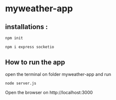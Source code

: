 # myweather-app
## installations : 
```bash
npm init

npm i express socketio

```

## How to run the app

open the terminal on folder myweather-app and run

```bash
node server.js
```

Open the browser on http://localhost:3000
